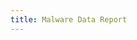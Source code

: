 ```yaml
---
title: Malware Data Report
---
```


<table id="malware" style="width:100%">
</table>

<script>
$(document).ready(function() {
    $('#malware').dataTable( {
        "ajax": {
            url: "{{ '/malware_results.json' | relative_url }}",
            dataSrc: ''
        },
        columns: [
            { data: 'name' },
            { data: 'owner_name' },
            { data: 'url' },
            { data: 'description' },
            { data: 'created' },
            { data: 'updated' },
            { data: 'watchers' },
            { data: 'language' },
            { data: 'topics' },
            { data: 'forks' }
        ]
    } );
})
</script>
